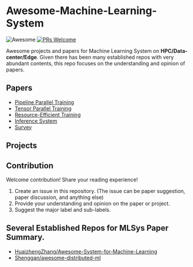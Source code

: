 # Awesome-Machine-Learning-System
![Awesome](https://awesome.re/badge.svg) [![PRs Welcome](https://img.shields.io/badge/PRs-welcome-brightgreen.svg)](https://github.com/dujiangsu/Awesome-Large-Model-Inference/pulls)

Awesome projects and papers for Machine Learning System on **HPC/Data-center/Edge**.
Given there has been many established repos with very abundant contents, this repo focuses on the understanding and opinion of papers.

## Papers
- [Pipeline Parallel Training](Pipeline_Parallel_Training.md)
- [Tensor Parallel Training](Tensor_Parallel_Training.md)
- [Resource-Efficient Training](Resource_Efficient_Training.md)
- [Inference System](Inference_System.md)
- [Survey](Survey.md)

## Projects

## Contribution
Welcome contribution! Share your reading experience!
1. Create an issue in this repository. (The issue can be paper suggestion, paper discussion, and anything else)
2. Provide your understanding and opinion on the paper or project.
3. Suggest the major label and sub-labels.

## Several Established Repos for MLSys Paper Summary.
- [HuaizhengZhang/Awesome-System-for-Machine-Learning](https://github.com/HuaizhengZhang/Awesome-System-for-Machine-Learning#maintainer)
- [Shenggan/awesome-distributed-ml](https://github.com/Shenggan/awesome-distributed-ml)

